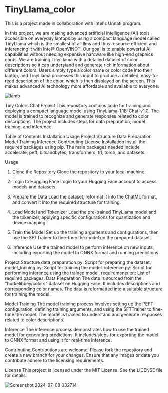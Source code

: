 # TinyLlama_color
This is a project made in collaboration with intel's Unnati program.

In this project, we are making advanced artificial intelligence (AI) tools accessible on everyday laptops by using a compact language model called TinyLlama which is the smallest of all llms and thus resource efficient and inferencing it with Intel® OpenVINO™. Our goal is to enable powerful AI capabilities without needing expensive hardware like high-end graphics cards. We are training TinyLlama with a detailed dataset of color descriptions so it can understand and generate rich information about different colors. Users simply type a color name or color code into their laptop, and TinyLlama processes this input to produce a detailed, easy-to-read description of the color, which is then displayed on the screen. This makes advanced AI technology more affordable and available to everyone.

![lamb](https://github.com/utkartist/TinyLlama_color/assets/156819805/4c448428-9d77-40a4-96d9-1b5e59268c87)


Tiny Colors Chat Project
This repository contains code for training and deploying a compact language model using TinyLlama-1.1B-Chat-v1.0. The model is trained to recognize and generate responses related to color descriptions. The project includes steps for data preparation, model training, and inference.

Table of Contents
Installation
Usage
Project Structure
Data Preparation
Model Training
Inference
Contributing
License
Installation
Install the required packages using pip. The main packages needed include accelerate, peft, bitsandbytes, transformers, trl, torch, and datasets.

Usage
1. Clone the Repository
Clone the repository to your local machine.

2. Login to Hugging Face
Login to your Hugging Face account to access models and datasets.

3. Prepare the Data
Load the dataset, reformat it into the ChatML format, and convert it into the required structure for training.

4. Load Model and Tokenizer
Load the pre-trained TinyLlama model and the tokenizer, applying specific configurations for quantization and device mapping.

5. Train the Model
Set up the training arguments and configurations, then use the SFTTrainer to fine-tune the model on the prepared dataset.

6. Inference
Use the trained model to perform inference on new inputs, including exporting the model to ONNX format and running predictions.

Project Structure
data_preparation.py: Script for preparing the dataset.
model_training.py: Script for training the model.
inference.py: Script for performing inference using the trained model.
requirements.txt: List of required packages.
Data Preparation
The data is sourced from the "burkelibbey/colors" dataset on Hugging Face. It includes descriptions and corresponding color names. The data is reformatted into a suitable structure for training the model.

Model Training
The model training process involves setting up the PEFT configuration, defining training arguments, and using the SFTTrainer to fine-tune the model. The model is trained to understand and generate responses related to color descriptions.

Inference
The inference process demonstrates how to use the trained model for generating predictions. It includes steps for exporting the model to ONNX format and using it for real-time inference.

Contributing
Contributions are welcome! Please fork the repository and create a new branch for your changes. Ensure that any images or data you contribute adhere to the licensing requirements.

License
This project is licensed under the MIT License. See the LICENSE file for details.

![Screenshot 2024-07-08 032714](https://github.com/utkartist/TinyLlama_color/assets/156819805/f33fb2c1-1381-422a-aff1-b97bb364554e)


